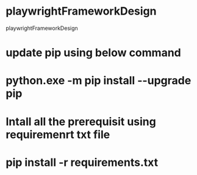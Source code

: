 # playwrightFrameworkDesign
playwrightFrameworkDesign
# update pip using below command
# python.exe -m pip install --upgrade pip
# Intall all the prerequisit using requiremenrt txt file
# pip install -r requirements.txt